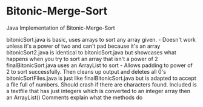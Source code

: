 # Bitonic-Merge-Sort
Java Implementation of Bitonic-Merge-Sort

bitonicSort.java is basic, uses arrays to sort any array given. - Doesn't work unless it's a power of two and can't pad because it's an array <br>
bitonicSort2.java is identical to bitonicSort.java but showcases what happens when you try to sort an array that isn't a power of 2 <br>
finalBitonicSort.java uses an ArrayList<Integer> to sort - Allows padding to power of 2 to sort successfully. Then cleans up output and deletes all 0's <br>
bitonicSortFiles.java is just like finalBitonicSort.java but is adapted to accept a file full of numbers. Should crash if there are characters found. Included is a textfile that has just integers which is converted to an integer array then an ArrayList<Integer>() Comments explain what the methods do <br>
